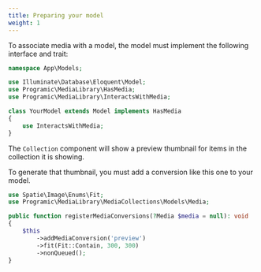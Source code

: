 ```yaml
---
title: Preparing your model
weight: 1
---
```


To associate media with a model, the model must implement the following interface and trait:

```php
namespace App\Models;

use Illuminate\Database\Eloquent\Model;
use Programic\MediaLibrary\HasMedia;
use Programic\MediaLibrary\InteractsWithMedia;

class YourModel extends Model implements HasMedia
{
    use InteractsWithMedia;
}
```

The `Collection` component will show a preview thumbnail for items in the collection it is showing.

To generate that thumbnail, you must add a conversion like this one to your model.

```php
use Spatie\Image\Enums\Fit;
use Programic\MediaLibrary\MediaCollections\Models\Media;

public function registerMediaConversions(?Media $media = null): void
{
    $this
        ->addMediaConversion('preview')
        ->fit(Fit::Contain, 300, 300)
        ->nonQueued();
}
```

